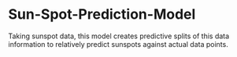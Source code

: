 # Sun-Spot-Prediction-Model
Taking sunspot data, this model creates predictive splits of this data information to relatively predict sunspots against actual data points.
